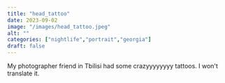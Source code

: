 ```yaml
---
title: "head_tattoo"
date: 2023-09-02
image: "/images/head_tattoo.jpeg"
alt: ""
categories: ["nightlife","portrait","georgia"]
draft: false
---
```


My photographer friend in Tbilisi had some crazyyyyyyyy tattoos. I won't translate it. 